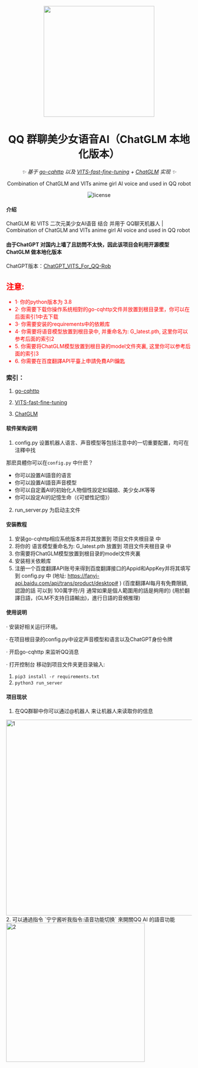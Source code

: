 <div align="center">

<p align="center">
    <img src="https://user-images.githubusercontent.com/81006731/227700420-8083b21d-4518-4546-a956-2f68d92bd28e.png" alt="" width="300px">
</p>
    
# QQ 群聊美少女语音AI（ChatGLM 本地化版本）
    
_✨ 基于 [go-cqhttp](https://github.com/Mrs4s/go-cqhttp) 以及 [VITS-fast-fine-tuning](https://github.com/Plachtaa/VITS-fast-fine-tuning) + [ChatGLM](https://github.com/THUDM/ChatGLM-6B)  实现 ✨_  
    
Combination of ChatGLM and VITs anime girl AI voice and used in QQ robot
    
</div>  

<p align="center">
    <img src="https://img.shields.io/badge/Python-3.8+-blue" alt="license">
</p>

#### 介绍
 ChatGLM 和 VITS 二次元美少女AI语音 结合 并用于 QQ聊天机器人 | Combination of ChatGLM and VITs anime girl AI voice and used in QQ robot
 
#### 由于ChatGPT 对国内上墙了且訪問不太快，因此该项目会利用开源模型ChatGLM 做本地化版本
ChatGPT版本：[ChatGPT_VITS_For_QQ-Rob](https://github.com/Panzer-Jack/ChatGPT_VITS_For_QQ-Rob)


<h2 style="color:red">注意: </h2>
<ul style="color:red">
    <li>1· 你的python版本为 3.8</li>
    <li>2· 你需要下载你操作系统相對的go-cqhttp文件并放置到根目录里，你可以在后面索引1中去下载</li>
    <li>3· 你需要安装的requirements中的依赖库</li>
    <li>4· 你需要将语音模型放置到根目录中, 并重命名为: G_latest.pth, 这里你可以参考后面的索引2</li>
    <li>5. 你需要将ChatGLM模型放置到根目录的model文件夾裏, 这里你可以参考后面的索引3</li>
    <li>6. 你需要在百度翻譯API平臺上申請免費API鑰匙</li>
</ul>

### 索引：
1. [go-cqhttp](https://github.com/Mrs4s/go-cqhttp) 

2. [VITS-fast-fine-tuning](https://github.com/Plachtaa/VITS-fast-fine-tuning)

3. [ChatGLM](https://github.com/THUDM/ChatGLM-6B)


#### 软件架构说明
1. config.py 设置机器人语言、声音模型等包括注意中的一切重要配置，均可在注釋中找

那麽具體你可以在`config.py` 中什麽？
   - 你可以設置AI語音的语言
   - 你可以設置AI語音声音模型
   - 你可以自定義AI的初始化人物個性設定如貓娘、美少女JK等等
   - 你可以設定AI的記憶生命（《可塑性記憶》）
2. run_server.py 为启动主文件


#### 安装教程

1.  安装go-cqhttp相应系统版本并将其放置到 项目文件夹根目录 中
2.  将你的 语言模型重命名为: G_latest.pth 放置到 项目文件夹根目录 中
3.  你需要将ChatGLM模型放置到根目录的model文件夾裏
4.  安装相关依赖库
5.  注册一个百度翻譯API账号来得到百度翻譯接口的Appid和AppKey并将其填写到 config.py 中
(地址: https://fanyi-api.baidu.com/api/trans/product/desktop# )
(百度翻譯AI每月有免費限額, 認證的話 可以到 100萬字符/月 通常如果是個人範圍用的話是夠用的)
(用於翻譯日語，(GLM不支持日語輸出)，進行日語的音頻推理)


#### 使用说明

· 安装好相关运行环境。                   

· 在项目根目录的config.py中设定声音模型和语言以及ChatGPT身份令牌

· 开启go-cqhttp 来监听QQ消息

· 打开控制台 移动到项目文件夹更目录输入:
1.  ```pip3 install -r requirements.txt```
2.  ```python3 run_server ```

#### 项目现状

1. 在QQ群聊中你可以通过@机器人 来让机器人来读取你的信息
<img width="530" alt="1" src="https://user-images.githubusercontent.com/81006731/236200085-73d585fd-bf27-4c13-ae42-4ebf6ee4687d.png">
2. 可以通過指令 `宁宁酱听我指令:语音功能切换` 來開關QQ AI 的語音功能
<img width="376" alt="2" src="https://user-images.githubusercontent.com/81006731/236200133-f012480d-b930-4c85-84f5-ac255b2a18e1.png">



